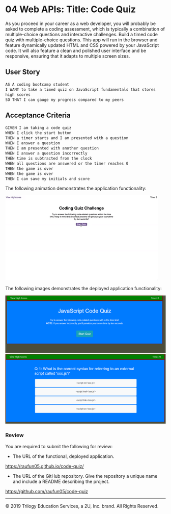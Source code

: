 # 04 Web APIs: Title: Code Quiz

As you proceed in your career as a web developer, you will probably be asked to complete a coding assessment, which is typically a combination of multiple-choice questions and interactive challenges. Build a timed code quiz with multiple-choice questions. This app will run in the browser and feature dynamically updated HTML and CSS powered by your JavaScript code. It will also feature a clean and polished user interface and be responsive, ensuring that it adapts to multiple screen sizes.

## User Story

```
AS A coding bootcamp student
I WANT to take a timed quiz on JavaScript fundamentals that stores high scores
SO THAT I can gauge my progress compared to my peers
```

## Acceptance Criteria

```
GIVEN I am taking a code quiz
WHEN I click the start button
THEN a timer starts and I am presented with a question
WHEN I answer a question
THEN I am presented with another question
WHEN I answer a question incorrectly
THEN time is subtracted from the clock
WHEN all questions are answered or the timer reaches 0
THEN the game is over
WHEN the game is over
THEN I can save my initials and score
```

The following animation demonstrates the application functionality:

![code quiz](./Assets/04-web-apis-homework-demo.gif)

The following images demonstrates the deployed application functionality:

![code quiz picture](./Assets/code-quiz.png)
![code quiz pic](./Assets/codequiz1.png)

### Review

You are required to submit the following for review:

* The URL of the functional, deployed application.

https://raufun05.github.io/code-quiz/


* The URL of the GitHub repository. Give the repository a unique name and include a README describing the project.

https://github.com/raufun05/code-quiz

- - -
© 2019 Trilogy Education Services, a 2U, Inc. brand. All Rights Reserved.
